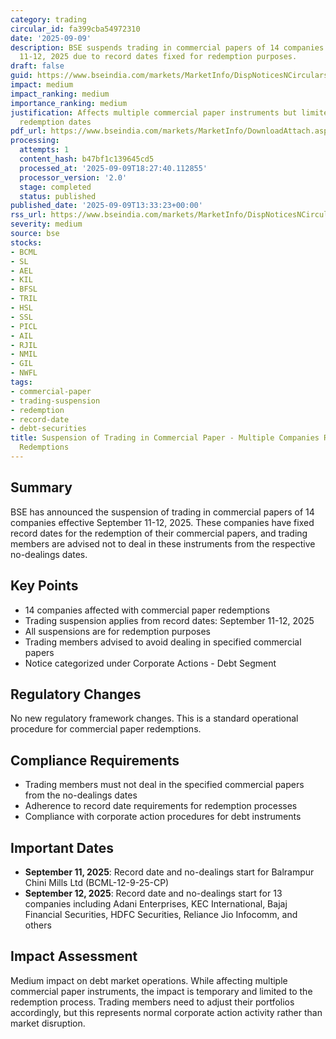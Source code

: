 ```yaml
---
category: trading
circular_id: fa399cba54972310
date: '2025-09-09'
description: BSE suspends trading in commercial papers of 14 companies from September
  11-12, 2025 due to record dates fixed for redemption purposes.
draft: false
guid: https://www.bseindia.com/markets/MarketInfo/DispNoticesNCirculars.aspx?Noticeid={1E92A589-EC7C-4A82-BE42-30466A9B30BB}&noticeno=20250909-64&dt=09/09/2025&icount=64&totcount=70&flag=0
impact: medium
impact_ranking: medium
importance_ranking: medium
justification: Affects multiple commercial paper instruments but limited to specific
  redemption dates
pdf_url: https://www.bseindia.com/markets/MarketInfo/DownloadAttach.aspx?id=20250909-64&attachedId=
processing:
  attempts: 1
  content_hash: b47bf1c139645cd5
  processed_at: '2025-09-09T18:27:40.112855'
  processor_version: '2.0'
  stage: completed
  status: published
published_date: '2025-09-09T13:33:23+00:00'
rss_url: https://www.bseindia.com/markets/MarketInfo/DispNoticesNCirculars.aspx?Noticeid={1E92A589-EC7C-4A82-BE42-30466A9B30BB}&noticeno=20250909-64&dt=09/09/2025&icount=64&totcount=70&flag=0
severity: medium
source: bse
stocks:
- BCML
- SL
- AEL
- KIL
- BFSL
- TRIL
- HSL
- SSL
- PICL
- AIL
- RJIL
- NMIL
- GIL
- NWFL
tags:
- commercial-paper
- trading-suspension
- redemption
- record-date
- debt-securities
title: Suspension of Trading in Commercial Paper - Multiple Companies Record Date
  Redemptions
---
```


## Summary

BSE has announced the suspension of trading in commercial papers of 14 companies effective September 11-12, 2025. These companies have fixed record dates for the redemption of their commercial papers, and trading members are advised not to deal in these instruments from the respective no-dealings dates.

## Key Points

- 14 companies affected with commercial paper redemptions
- Trading suspension applies from record dates: September 11-12, 2025
- All suspensions are for redemption purposes
- Trading members advised to avoid dealing in specified commercial papers
- Notice categorized under Corporate Actions - Debt Segment

## Regulatory Changes

No new regulatory framework changes. This is a standard operational procedure for commercial paper redemptions.

## Compliance Requirements

- Trading members must not deal in the specified commercial papers from the no-dealings dates
- Adherence to record date requirements for redemption processes
- Compliance with corporate action procedures for debt instruments

## Important Dates

- **September 11, 2025**: Record date and no-dealings start for Balrampur Chini Mills Ltd (BCML-12-9-25-CP)
- **September 12, 2025**: Record date and no-dealings start for 13 companies including Adani Enterprises, KEC International, Bajaj Financial Securities, HDFC Securities, Reliance Jio Infocomm, and others

## Impact Assessment

Medium impact on debt market operations. While affecting multiple commercial paper instruments, the impact is temporary and limited to the redemption process. Trading members need to adjust their portfolios accordingly, but this represents normal corporate action activity rather than market disruption.